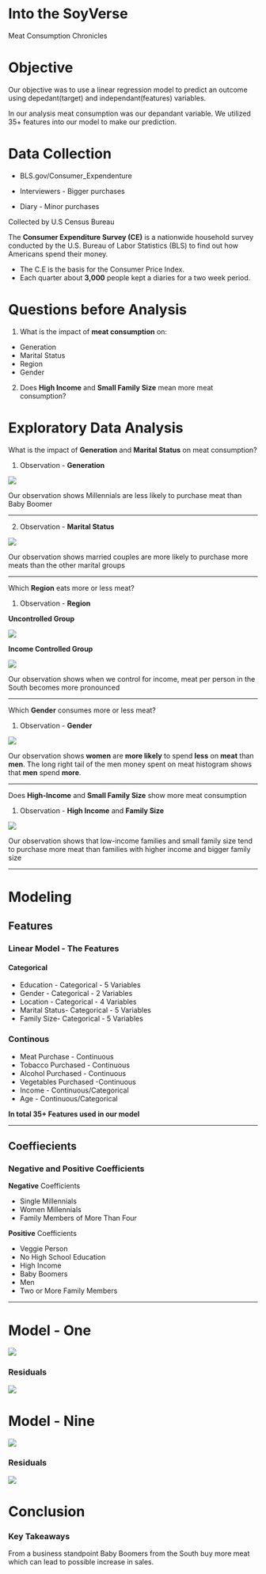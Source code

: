 # Into the SoyVerse
Meat Consumption Chronicles

# Objective

Our objective was to use a linear regression model to predict an outcome using depedant(target) and independant(features) variables. 

In our analysis meat consumption was our depandant variable. We utilized 35+ features into our model to make our prediction.


# Data Collection

- BLS.gov/Consumer_Expendenture

- Interviewers - Bigger purchases

- Diary - Minor purchases

Collected by U.S Census Bureau

The **Consumer Expenditure Survey (CE)** is a nationwide household survey conducted by the U.S. Bureau of Labor Statistics (BLS) to find out how Americans spend their money.

- The C.E is the basis for the Consumer Price Index.
- Each quarter about **3,000** people kept a diaries for a two week period.

# Questions before Analysis

1) What is the impact of **meat consumption** on:
- Generation 
- Marital Status
- Region
- Gender 

2) Does **High Income** and **Small Family Size** mean more meat consumption?

# Exploratory Data Analysis

  What is the impact of **Generation** and **Marital Status** on meat consumption?

   
1) Observation - **Generation**

![](Images/Bar&#32;Graph&#32;Generations.png)

Our observation shows Millennials are less likely to purchase meat than Baby Boomer

---
2) Observation - **Marital Status**

![](Images/marital_status&#32;pie.png)


Our observation shows married couples are more likely to purchase more meats than the other marital groups

---
Which **Region** eats more or less meat?

1) Observation - **Region**


 **Uncontrolled Group**
 
![](Images/updated_color_map.png)

**Income Controlled Group**

![](Images/region_income_control.png)   
    
Our observation shows when we control for income, meat per person in the South becomes more pronounced

---
Which **Gender** consumes more or less meat?

1) Observation - **Gender**
   
![](Images/meat_gender_count.png)

Our observation shows **women** are **more likely** to spend **less** on **meat** than **men**. The long right tail of the men money spent on meat histogram shows that **men** spend **more**.

----
Does **High-Income** and **Small Family Size** show more meat consumption

1) Observation - **High Income** and **Family Size**

![](Images/family_income.png)

Our observation shows that low-income families and small family size tend to purchase more meat than families with higher income and bigger family size

----
# Modeling
  
## Features

### Linear Model - The Features 

#### Categorical
- Education - Categorical - 5 Variables
- Gender - Categorical - 2 Variables
- Location - Categorical - 4 Variables
- Marital Status- Categorical - 5 Variables
- Family Size- Categorical - 5 Variables

### Continous
- Meat Purchase - Continuous
- Tobacco Purchased - Continuous
- Alcohol Purchased - Continuous 
- Vegetables Purchased -Continuous 
- Income - Continuous/Categorical
- Age - Continuous/Categorical

**In total 35+ Features used in our model**

---
## Coeffiecients  

### Negative and Positive Coefficients

**Negative** Coefficients  

- Single Millennials 
-  Women Millennials
- Family Members of More Than Four 

**Positive** Coefficients
- Veggie Person
- No High School Education
- High Income
- Baby Boomers
- Men
- Two or More Family Members
---
# Model - One

![](Images/model_1.png)

### **Residuals**
![](Images/model1.png)

# Model - Nine

![](Images/model_9.png)

### **Residuals**
![](Images/truncated_variables.png)


# Conclusion

### Key Takeaways

From a business standpoint Baby Boomers from the South buy more meat which can lead to possible increase in sales.

